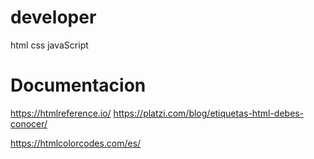 # developer
html css javaScript

# Documentacion 
https://htmlreference.io/
https://platzi.com/blog/etiquetas-html-debes-conocer/

https://htmlcolorcodes.com/es/